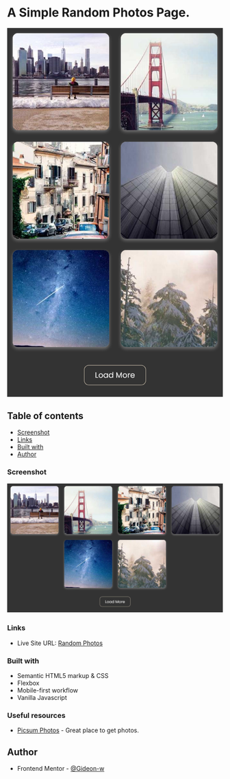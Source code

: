 # A Simple Random Photos Page.
  ![](Screenshot%202024-06-10%20at%2018-24-59%20Random%20Photos.png)
## Table of contents

- [Screenshot](#screenshot)
- [Links](#links)
- [Built with](#built-with)
- [Author](#author)


### Screenshot

![](Screenshot%202024-06-10%20at%2018-24-45%20Random%20Photos.png)

### Links

- Live Site URL: [Random Photos](https://gideon-w.github.io/Random-Photos/)


### Built with

- Semantic HTML5 markup & CSS 
- Flexbox
- Mobile-first workflow
- Vanilla Javascript


### Useful resources

- [Picsum Photos](https://picsum.photos/) - Great place to get photos.

## Author

- Frontend Mentor - [@Gideon-w](https://www.frontendmentor.io/profile/Gideon-w)


